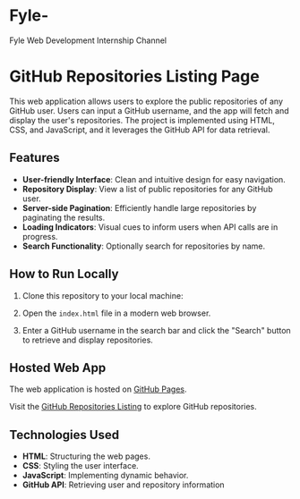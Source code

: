 # Fyle-
Fyle Web Development Internship Channel
# GitHub Repositories Listing Page

This web application allows users to explore the public repositories of any GitHub user. Users can input a GitHub username, and the app will fetch and display the user's repositories. The project is implemented using HTML, CSS, and JavaScript, and it leverages the GitHub API for data retrieval.

## Features

- **User-friendly Interface**: Clean and intuitive design for easy navigation.
- **Repository Display**: View a list of public repositories for any GitHub user.
- **Server-side Pagination**: Efficiently handle large repositories by paginating the results.
- **Loading Indicators**: Visual cues to inform users when API calls are in progress.
- **Search Functionality**: Optionally search for repositories by name.

## How to Run Locally

1. Clone this repository to your local machine:

2. Open the `index.html` file in a modern web browser.

3. Enter a GitHub username in the search bar and click the "Search" button to retrieve and display repositories.

## Hosted Web App

The web application is hosted on [GitHub Pages](<link_to_hosted_app>).

Visit the [GitHub Repositories Listing](<link_to_hosted_app>) to explore GitHub repositories.

## Technologies Used

- **HTML**: Structuring the web pages.
- **CSS**: Styling the user interface.
- **JavaScript**: Implementing dynamic behavior.
- **GitHub API**: Retrieving user and repository information
